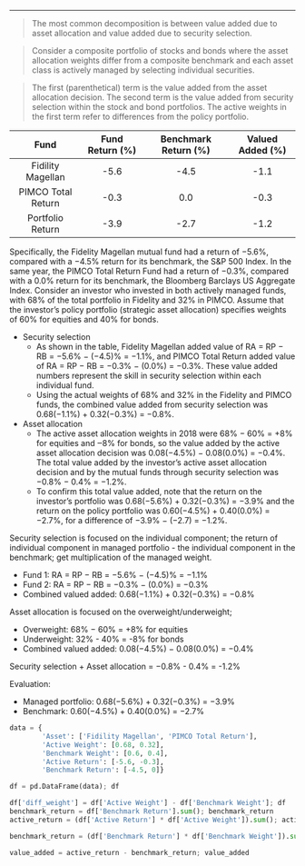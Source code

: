 
----

> The most common decomposition is between value added due to asset allocation and value added due to security selection.

> Consider a composite portfolio of stocks and bonds where the asset allocation weights differ from a composite benchmark and each asset class is actively managed by selecting individual securities.

> The first (parenthetical) term is the value added from the asset allocation decision. The second term is the value added from security selection within the stock and bond portfolios. The active weights in the first term refer to differences from the policy portfolio.


|        Fund        | Fund Return (%) | Benchmark Return (%) | Valued Added (%) |
|:------------------:|:---------------:|:--------------------:|:----------------:|
| Fidility Magellan  |      -5.6       |         -4.5         |       -1.1       |
| PIMCO Total Return |      -0.3       |         0.0          |       -0.3       |
|  Portfolio Return  |      -3.9       |         -2.7         |       -1.2       |
Specifically, the Fidelity Magellan mutual fund had a return of −5.6%, compared with a −4.5% return for its benchmark, the S&P 500 Index. In the same year, the PIMCO Total Return Fund had a return of −0.3%, compared with a 0.0% return for its benchmark, the Bloomberg Barclays US Aggregate Index. Consider an investor who invested in both actively managed funds, with 68% of the total portfolio in Fidelity and 32% in PIMCO. Assume that the investor’s policy portfolio (strategic asset allocation) specifies weights of 60% for equities and 40% for bonds.
- Security selection
	- As shown in the table, Fidelity Magellan added value of RA = RP − RB = −5.6% − (−4.5)% = −1.1%, and PIMCO Total Return added value of RA = RP − RB = −0.3% − (0.0%) = −0.3%. These value added numbers represent the skill in security selection within each individual fund.
	- Using the actual weights of 68% and 32% in the Fidelity and PIMCO funds, the combined value added from security selection was 0.68(−1.1%) + 0.32(−0.3%) = −0.8%.
- Asset allocation
	- The active asset allocation weights in 2018 were 68% − 60% = +8% for equities and ‒8% for bonds, so the value added by the active asset allocation decision was 0.08(−4.5%) − 0.08(0.0%) = −0.4%. The total value added by the investor’s active asset allocation decision and by the mutual funds through security selection was −0.8% − 0.4% = −1.2%. 
	- To confirm this total value added, note that the return on the investor’s portfolio was 0.68(−5.6%) + 0.32(−0.3%) = −3.9% and the return on the policy portfolio was 0.60(−4.5%) + 0.40(0.0%) = −2.7%, for a difference of −3.9% − (−2.7) = −1.2%.

Security selection is focused on the individual component; the return of individual component in managed portfolio - the individual component in the benchmark; get multiplication of the managed weight.  
- Fund 1: RA = RP − RB = −5.6% − (−4.5)% = −1.1%
- Fund 2: RA = RP − RB = −0.3% − (0.0%) = −0.3%
- Combined valued added: 0.68(−1.1%) + 0.32(−0.3%) = −0.8%

Asset allocation is focused on the overweight/underweight;
- Overweight: 68% − 60% = +8% for equities
- Underweight: 32% - 40% = -8% for bonds
- Combined valued added: 0.08(−4.5%) − 0.08(0.0%) = −0.4%

Security selection + Asset allocation = −0.8% - 0.4% = -1.2%

Evaluation: 
- Managed portfolio: 0.68(−5.6%) + 0.32(−0.3%) = −3.9% 
- Benchmark: 0.60(−4.5%) + 0.40(0.0%) = −2.7%

```python
data = {
		'Asset': ['Fidility Magellan', 'PIMCO Total Return'],
		'Active Weight': [0.68, 0.32],
		'Benchmark Weight': [0.6, 0.4],
		'Active Return': [-5.6, -0.3],
		'Benchmark Return': [-4.5, 0]}

df = pd.DataFrame(data); df

df['diff_weight'] = df['Active Weight'] - df['Benchmark Weight']; df
benchmark_return = df['Benchmark Return'].sum(); benchmark_return
active_return = (df['Active Return'] * df['Active Weight']).sum(); active_return

benchmark_return = (df['Benchmark Return'] * df['Benchmark Weight']).sum(); benchmark_return

value_added = active_return - benchmark_return; value_added
```


